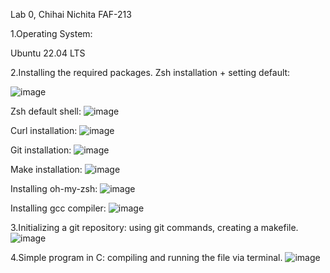 Lab 0, Chihai Nichita FAF-213

1.Operating System:

Ubuntu 22.04 LTS

2.Installing the required packages.
Zsh installation + setting default:

![image](https://user-images.githubusercontent.com/114425150/194232163-d082204e-0af3-41f0-a418-27b691b81b97.png)

Zsh default shell:
![image](https://user-images.githubusercontent.com/114425150/194232512-d9ba3b25-ff73-4d2e-94a3-e8dbce1cb44f.png)

Curl installation:
![image](https://user-images.githubusercontent.com/114425150/194232360-68262265-c7dd-46b6-a73a-e416438836c9.png)

Git installation:
![image](https://user-images.githubusercontent.com/114425150/194232614-7e477a8b-3b46-4ef8-a3c9-4a61cb3346a3.png)

Make installation:
![image](https://user-images.githubusercontent.com/114425150/194232782-4805703f-4e0b-4ec4-a8d0-8ad0d54da11a.png)

Installing oh-my-zsh:
![image](https://user-images.githubusercontent.com/114425150/194233408-5d922b52-5664-4e1d-a960-869a76674697.png)

Installing gcc compiler:
![image](https://user-images.githubusercontent.com/114425150/194233567-1fd609f4-7a76-4036-8fde-a49cdd377bc1.png)

3.Initializing a git repository:
using git commands, creating a makefile.
![image](https://user-images.githubusercontent.com/114425150/194233824-314c4003-0425-4907-b4ac-b68078f6b556.png)

4.Simple program in C:
compiling and running the file via terminal.
![image](https://user-images.githubusercontent.com/114425150/194234259-8f87f3da-c8e8-467b-903f-c7e23a15ed98.png)





